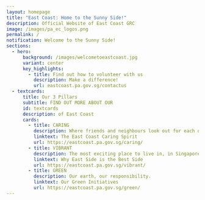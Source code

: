 ```yaml
---
layout: homepage
title: "East Coast: Home to the Sunny Side!"
description: Official Website of East Coast GRC
image: /images/pa_ec_logos.png
permalink: /
notification: Welcome to the Sunny Side!
sections:
  - hero:
      background: /images/welcometoeastcoast.jpg
      variant: center
      key_highlights:
        - title: Find out how to volunteer with us
          description: Make a difference!
          url: eastcoast.pa.gov.sg/contactus
  - textcards:
      title: Our 3 Pillars
      subtitle: FIND OUT MORE ABOUT OUR
      id: textcards
      description: of East Coast
      cards:
        - title: CARING
          description: Where friends and neighbours look out for each other.
          linktext: The East Coast Caring Spirit
          url: https://eastcoast.pa.gov.sg/caring/
        - title: VIBRANT
          description: The most exciting place to live in, in Singapore.
          linktext: Why East Side is the Best Side
          url: https://eastcoast.pa.gov.sg/vibrant/
        - title: GREEN
          description: Our earth, our responsibility.
          linktext: Our Green Initiatives
          url: https://eastcoast.pa.gov.sg/green/
---
```

